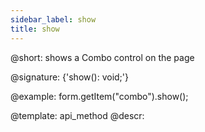 ```yaml
---
sidebar_label: show
title: show
---          
```


@short: shows a Combo control on the page
 
@signature: {'show(): void;'}


@example:
form.getItem("combo").show();


@template: api_method
@descr:


